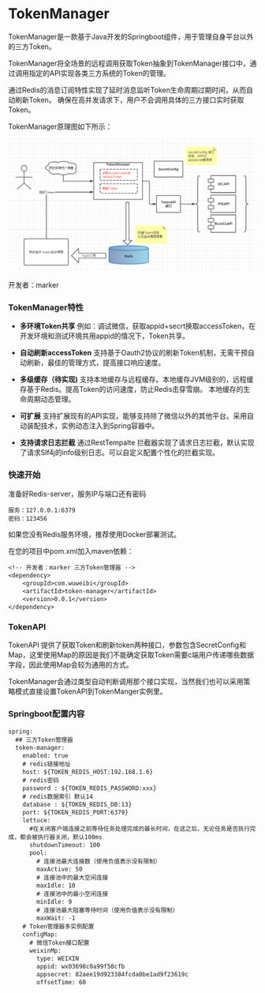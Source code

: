 # TokenManager

TokenManager是一款基于Java开发的Springboot组件，用于管理自身平台以外的三方Token。

TokenManager将全场景的远程调用获取Token抽象到TokenManager接口中，通过调用指定的API实现各类三方系统的Token的管理。

通过Redis的消息订阅特性实现了延时消息监听Token生命周期过期时间，从而自动刷新Token。
确保在高并发请求下，用户不会调用具体的三方接口实时获取Token。

TokenManager原理图如下所示：

![image](image/img.png)

开发者：marker

### TokenManager特性

- **多环境Token共享**
  例如：调试微信，获取appid+secrt换取accessToken，在开发环境和测试环境共用appid的情况下，Token共享。

- **自动刷新accessToken**
  支持基于Oauth2协议的刷新Token机制，无需干预自动刷新，最佳的管理方式，提高接口响应速度。
  
- **多级缓存（待实现)**
  支持本地缓存与远程缓存。本地缓存JVM级别的，远程缓存基于Redis。提高Token的访问速度，防止Redis击穿雪崩。
  本地缓存的生命周期动态管理。

- **可扩展**
  支持扩展现有的API实现，能够支持除了微信以外的其他平台。采用自动装配技术，实例动态注入到Spring容器中。

- **支持请求日志拦截**
  通过RestTempalte 拦截器实现了请求日志拦截，默认实现了请求Slf4j的info级别日志。可以自定义配置个性化的拦截实现。
  
### 快速开始

准备好Redis-server，服务IP与端口还有密码

```
服务：127.0.0.1:6379
密码：123456
```

如果您没有Redis服务环境，推荐使用Docker部署测试。


在您的项目中pom.xml加入maven依赖：
```
<!-- 开发者：marker 三方Token管理器 -->
<dependency>
    <groupId>com.wuweibi</groupId>
    <artifactId>token-manager</artifactId>
    <version>0.0.1</version>
</dependency>
```  


### TokenAPI

TokenAPI 提供了获取Token和刷新token两种接口，参数包含SecretConfig和Map，这里使用Map的原因是我们不能确定获取Token需要c端用户传递哪些数据字段，因此使用Map会较为通用的方式。


TokenManager会通过类型自动判断调用那个接口实现，当然我们也可以采用策略模式直接设置TokenAPI到TokenManger实例里。



### Springboot配置内容

```
spring:
  ## 三方Token管理器
  token-manager:
    enabled: true
    # redis链接地址
    host: ${TOKEN_REDIS_HOST:192.168.1.6}
    # redis密码
    password : ${TOKEN_REDIS_PASSWORD:xxx}
    # redis数据索引 默认14
    database : ${TOKEN_REDIS_DB:13}
    port: ${TOKEN_REDIS_PORT:6379}
    lettuce:
      #在关闭客户端连接之前等待任务处理完成的最长时间，在这之后，无论任务是否执行完成，都会被执行器关闭，默认100ms
      shutdownTimeout: 100
      pool:
        # 连接池最大连接数（使用负值表示没有限制）
        maxActive: 50
        # 连接池中的最大空闲连接
        maxIdle: 10
        # 连接池中的最小空闲连接
        minIdle: 9
        # 连接池最大阻塞等待时间（使用负值表示没有限制）
        maxWait: -1
    # Token管理器多实例配置
    configMap:
      # 微信Token接口配置
      weixinMp:
        type: WEIXIN
        appid: wx03698c0a99f50cfb
        appsecret: 82aee19d923384fcda0be1ad9f23619c
        offsetTime: 60
```
